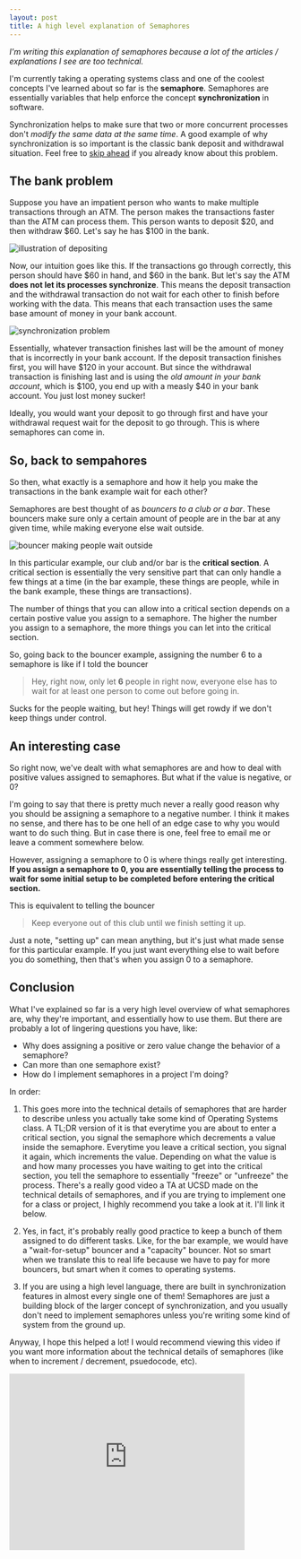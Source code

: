 ```yaml
---
layout: post
title: A high level explanation of Semaphores
---
```

*I'm writing this explanation of semaphores because a lot of the articles / explanations I see are too technical.*

I'm currently taking a operating systems class and one of the coolest concepts I've learned about so far is the **semaphore**. Semaphores are essentially variables that help enforce the concept **synchronization** in software. 

Synchronization helps to make sure that two or more concurrent processes don't *modify the same data at the same time*. A good example of why synchronization is so important is the classic bank deposit and withdrawal situation. Feel free to [skip ahead](#semaphores) if you already know about this problem.

## The bank problem

Suppose you have an impatient person who wants to make multiple transactions through an ATM. The person makes the transactions faster than the ATM can process them. This person wants to deposit $20, and then withdraw $60. Let's say he has $100 in the bank.

![illustration of depositing]()

Now, our intuition goes like this. If the transactions go through correctly, this person should have $60 in hand, and $60 in the bank. But let's say the ATM **does not let its processes synchronize**. This means the deposit transaction and the withdrawal transaction do not wait for each other to finish before working with the data. This means that each transaction uses the same base amount of money in your bank account.

![synchronization problem]()

Essentially, whatever transaction finishes last will be the amount of money that is incorrectly in your bank account. If the deposit transaction finishes first, you will have $120 in your account. But since the withdrawal transaction is finishing last and is using the *old amount in your bank account*, which is $100, you end up with a measly $40 in your bank account. You just lost money sucker!

Ideally, you would want your deposit to go through first and have your withdrawal request wait for the deposit to go through. This is where semaphores can come in.

<a name="semaphores"></a>
## So, back to sempahores

So then, what exactly is a semaphore and how it help you make the transactions in the bank example wait for each other? 

Semaphores are best thought of as *bouncers to a club or a bar*. These bouncers make sure only a certain amount of people are in the bar at any given time, while making everyone else wait outside.

![bouncer making people wait outside](/content/images/2016/03/bouncer.jpg)

In this particular example, our club and/or bar is  the **critical section**. A critical section is essentially the very sensitive part that can only handle a few things at a time (in the bar example, these things are people, while in the bank example, these things are transactions).

The number of things that you can allow into a critical section depends on a certain postive value you assign to a semaphore. The higher the number you assign to a semaphore, the more things you can let into the critical section.

So, going back to the bouncer example, assigning the number 6 to a semaphore is like if I told the bouncer

> Hey, right now, only let **6** people in right now, everyone else has to wait for at least one person to come out before going in.

Sucks for the people waiting, but hey! Things will get rowdy if we don't keep things under control.

## An interesting case 

So right now, we've dealt with what semaphores are and how to deal with positive values assigned to semaphores. But what if the value is negative, or 0?

I'm going to say that there is pretty much never a really good reason why you should be assigning a semaphore to a negative number. I think it makes no sense, and there has to be one hell of an edge case to why you would want to do such thing. But in case there is one, feel free to email me or leave a comment somewhere below.

However, assigning a semaphore to 0 is where things really get interesting. **If you assign a semaphore to 0, you are essentially telling the process to wait for some initial setup to be completed before entering the critical section.**

This is equivalent to telling the bouncer

> Keep everyone out of this club until we finish setting it up.

Just a note, "setting up" can mean anything, but it's just what made sense for this particular example. If you just want everything else to wait before you do something, then that's when you assign 0 to a semaphore.

## Conclusion

What I've explained so far is a very high level overview of what semaphores are, why they're important, and essentially how to use them. But there are probably a lot of lingering questions you have, like:

* Why does assigning a positive or zero value change the behavior of a semaphore?
* Can more than one semaphore exist?
* How do I implement semaphores in a project I'm doing?

In order:

1. This goes more into the technical details of semaphores that are harder to describe unless you actually take some kind of Operating Systems class. A TL;DR version of it is that everytime you are about to enter a critical section, you signal the semaphore which decrements a value inside the semaphore. Everytime you leave a critical section, you signal it again, which increments the value. Depending on what the value is and how many processes you have waiting to get into the critical section, you tell the semaphore to essentially "freeze" or "unfreeze" the process. There's a really good video a TA at UCSD made on the technical details of semaphores, and if you are trying to implement one for a class or project, I highly recommend you take a look at it. I'll link it below.

2. Yes, in fact, it's probably really good practice to keep a bunch of them assigned to do different tasks. Like, for the bar example, we would have a "wait-for-setup" bouncer and a "capacity" bouncer. Not so smart when we translate this to real life because we have to pay for more bouncers, but smart when it comes to operating systems.

3. If you are using a high level language, there are built in synchronization features in almost every single one of them! Semaphores are just a building block of the larger concept of synchronization, and you usually don't need to implement semaphores unless you're writing some kind of system from the ground up.

Anyway, I hope this helped a lot! I would recommend viewing this video if you want more information about the technical details of semaphores (like when to increment /  decrement, psuedocode, etc).

<iframe width="420" height="315" src="https://www.youtube.com/embed/t0CnClz8Jo4" frameborder="0" allowfullscreen></iframe>
